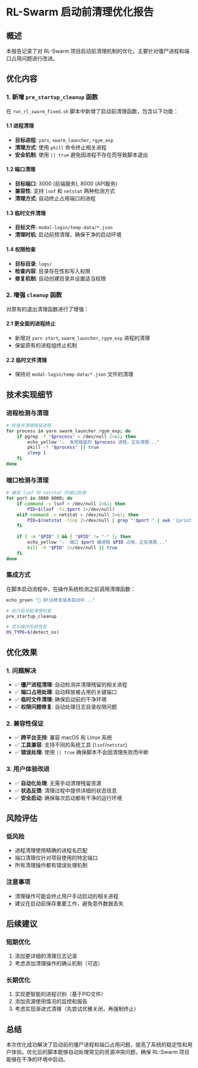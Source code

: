# RL-Swarm 启动前清理优化报告

## 概述
本报告记录了对 RL-Swarm 项目启动前清理机制的优化，主要针对僵尸进程和端口占用问题进行改进。

## 优化内容

### 1. 新增 `pre_startup_cleanup` 函数
在 `run_rl_swarm_fixed.sh` 脚本中新增了启动前清理函数，包含以下功能：

#### 1.1 进程清理
- **目标进程**: `yarn`, `swarm_launcher`, `rgym_exp`
- **清理方式**: 使用 `pkill` 命令终止相关进程
- **安全机制**: 使用 `|| true` 避免因进程不存在而导致脚本退出

#### 1.2 端口清理
- **目标端口**: 3000 (前端服务), 8000 (API服务)
- **兼容性**: 支持 `lsof` 和 `netstat` 两种检测方式
- **清理方式**: 自动终止占用端口的进程

#### 1.3 临时文件清理
- **目标文件**: `modal-login/temp-data/*.json`
- **清理时机**: 启动前预清理，确保干净的启动环境

#### 1.4 权限检查
- **目标目录**: `logs/`
- **检查内容**: 目录存在性和写入权限
- **修复机制**: 自动创建目录并设置适当权限

### 2. 增强 `cleanup` 函数
对原有的退出清理函数进行了增强：

#### 2.1 更全面的进程终止
- 新增对 `yarn start`, `swarm_launcher`, `rgym_exp` 进程的清理
- 保留原有的进程组终止机制

#### 2.2 临时文件清理
- 保持对 `modal-login/temp-data/*.json` 文件的清理

## 技术实现细节

### 进程检测与清理
```bash
# 检查并清理残留进程
for process in yarn swarm_launcher rgym_exp; do
    if pgrep -f "$process" > /dev/null 2>&1; then
        echo_yellow "⚠️  发现残留的 $process 进程，正在清理..."
        pkill -f "$process" || true
        sleep 1
    fi
done
```

### 端口检测与清理
```bash
# 兼容 lsof 和 netstat 的端口检查
for port in 3000 8000; do
    if command -v lsof > /dev/null 2>&1; then
        PID=$(lsof -ti:$port 2>/dev/null)
    elif command -v netstat > /dev/null 2>&1; then
        PID=$(netstat -tlnp 2>/dev/null | grep ":$port " | awk '{print $7}' | cut -d'/' -f1)
    fi
    
    if [ -n "$PID" ] && [ "$PID" != "-" ]; then
        echo_yellow "⚠️  端口 $port 被进程 $PID 占用，正在清理..."
        kill -9 "$PID" 2>/dev/null || true
    fi
done
```

### 集成方式
在脚本启动流程中，在操作系统检测之前调用清理函数：
```bash
echo_green "🔧 BF16修复版本启动中..."

# 执行启动前清理检查
pre_startup_cleanup

# 显示操作系统信息
OS_TYPE=$(detect_os)
```

## 优化效果

### 1. 问题解决
- ✅ **僵尸进程清理**: 自动检测并清理残留的相关进程
- ✅ **端口占用处理**: 自动释放被占用的关键端口
- ✅ **临时文件清理**: 确保启动前的干净环境
- ✅ **权限问题修复**: 自动处理日志目录权限问题

### 2. 兼容性保证
- ✅ **跨平台支持**: 兼容 macOS 和 Linux 系统
- ✅ **工具兼容**: 支持不同的系统工具 (`lsof`/`netstat`)
- ✅ **错误处理**: 使用 `|| true` 确保脚本不会因清理失败而中断

### 3. 用户体验改进
- ✅ **自动化处理**: 无需手动清理残留资源
- ✅ **状态反馈**: 清理过程中提供详细的状态信息
- ✅ **安全启动**: 确保每次启动都有干净的运行环境

## 风险评估

### 低风险
- 进程清理使用精确的进程名匹配
- 端口清理仅针对项目使用的特定端口
- 所有清理操作都有错误处理机制

### 注意事项
- 清理操作可能会终止用户手动启动的相关进程
- 建议在启动前保存重要工作，避免意外数据丢失

## 后续建议

### 短期优化
1. 添加更详细的清理日志记录
2. 考虑添加清理操作的确认机制（可选）

### 长期优化
1. 实现更智能的进程识别（基于PID文件）
2. 添加资源使用情况的监控和报告
3. 考虑实现渐进式清理（先尝试优雅关闭，再强制终止）

## 总结
本次优化成功解决了启动前的僵尸进程和端口占用问题，提高了系统的稳定性和用户体验。优化后的脚本能够自动处理常见的资源冲突问题，确保 RL-Swarm 项目能够在干净的环境中启动。